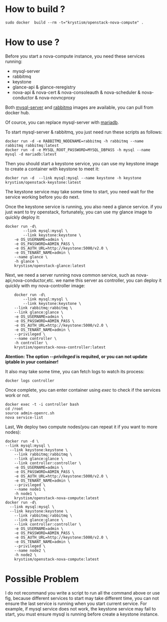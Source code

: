# How to build ?
```
sudo docker  build --rm -t="krystism/openstack-nova-compute" .
```
# How to use ?
Before you start a nova-compute instance, you need these services running:
* mysql-server
* rabbitmq
* keystone
* glance-api & glance-reregistry
* nova-api & nova-cert & nova-consoleauth & nova-scheduler & nova-conductor & nova-novncproxy

Both [mysql-server](https://registry.hub.docker.com/_/mysql/) and [rabbitmq](https://registry.hub.docker.com/_/rabbitmq/) images
are available, you can pull from docker hub. 

Of cource, you can replace mysql-server with [mariadb](https://registry.hub.docker.com/_/mariadb/).

To start mysql-server & rabbitmq, you just need run these scripts as follows:
```
docker run -d -e RABBITMQ_NODENAME=rabbitmq -h rabbitmq --name rabbitmq rabbitmq:latest
docker run -d -e MYSQL_ROOT_PASSWORD=MYSQL_DBPASS -h mysql --name mysql -d mariadb:latest
```
Then you should start a keystone service, you can use my keystone image to create a container with keystone to meet it:
```
docker run -d  --link mysql:mysql --name keystone -h keystone krystism/openstack-keystone:latest
```
The keystone service may take some time to start, you need wait for the service working before you do next.

Once the keystone service is running, you also need a glance service. if you just want to try openstack, fortunately, 
you can use my glance image to quickly deploy it:
```
docker run -d\
      	--link mysql:mysql \
       	--link keystone:keystone \
	-e OS_USERNAME=admin \
	-e OS_PASSWORD=ADMIN_PASS \
	-e OS_AUTH_URL=http://keystone:5000/v2.0 \
	-e OS_TENANT_NAME=admin \
	--name glance \
	-h glance \
	krystism/openstack-glance:latest
```

Next, we need a server running nova common service, such as nova-api,nova-conductor,etc. we name this server as 
controller, you can deploy it quickly with my nova-controller image:
	
```
	docker run -d\
      	--link mysql:mysql \
       	--link keystone:keystone \
	--link rabbitmq:rabbitmq \
	--link glance:glance \
	-e OS_USERNAME=admin \
	-e OS_PASSWORD=ADMIN_PASS \
	-e OS_AUTH_URL=http://keystone:5000/v2.0 \
	-e OS_TENANT_NAME=admin \
	--privileged \
	--name controller \
	-h controller \
	krystism/openstack-nova-controller:latest
```
**Atention: The option *--privileged* is requited, or you can not update iptable in your container!**

It also may take some time, you can fetch logs to watch its process:
```
docker logs controller
```
Once complete, you can enter container using *exec* to check if the services work or not.
```
docker exec -t -i controller bash
cd /root
source admin-openrc.sh
nova service-list
```
Last, We deploy two compute nodes(you can repeat it if you want to more nodes):
```
docker run -d \
--link mysql:mysql \
  --link keystone:keystone \
	--link rabbitmq:rabbitmq \
	--link glance:glance \
	--link controller:controller \
	-e OS_USERNAME=admin \
	-e OS_PASSWORD=ADMIN_PASS \
	-e OS_AUTH_URL=http://keystone:5000/v2.0 \
	-e OS_TENANT_NAME=admin \
	--privileged \
	--name node1 \
	-h node1 \
	krystism/openstack-nova-compute:latest
docker run -d\
  --link mysql:mysql \
  --link keystone:keystone \
	--link rabbitmq:rabbitmq \
	--link glance:glance \
	--link controller:controller \
	-e OS_USERNAME=admin \
	-e OS_PASSWORD=ADMIN_PASS \
	-e OS_AUTH_URL=http://keystone:5000/v2.0 \
	-e OS_TENANT_NAME=admin \
	--privileged \
	--name node2 \
	-h node2 \
	krystism/openstack-nova-compute:latest
```
# Possible Problem
I do not recommand you write a script to run all the command above or use fig, because different services to start may take
different time, you can not ensure the last service is running when you start current service. For example, if mysql
service does not work, the keystone service may fail to start, you must ensure mysql is running before create a keystone
instance.
